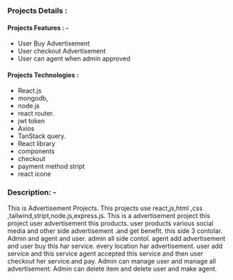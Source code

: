  ### Projects Details : 
 
 ####  Projects Features : - 
- User Buy Advertisement
- User checkout Advertisement
- User can agent when admin approved

#### Projects  Technologies :
- React.js
- mongodb,
- node.js
- react router.
- jwt token
- Axios
- TanStack query.
- React library
- components
- checkout 
- payment method stript
- react icone

### Description: -
This is Advertisement Projects. This projects use react,js,html ,css ,tailwind,stript,node.js,express.js.
This is a advertisement project this project user advertisement this products. user products various social media and other side advertisement .and get benefit. this side 3 contolar. Admin and agent and user. admin all side contol. agent add advertisement and user buy this  har service. every location har advertisement.
user add service and this service agent accepted this service and then user checkout her service.and pay.
Admin  can manage user and manage all advertisement. Admin can  delete item and delete user and make agent. 